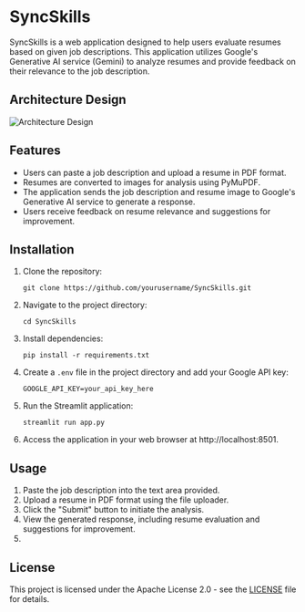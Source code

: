# SyncSkills

SyncSkills is a web application designed to help users evaluate resumes based on given job descriptions. This application utilizes Google's Generative AI service (Gemini) to analyze resumes and provide feedback on their relevance to the job description.


## Architecture Design

![Architecture Design](https://github.com/rishii100/SyncSkills/assets/98979613/4b907aa1-2488-4f25-9bbd-db4ecd5382d7)

## Features

- Users can paste a job description and upload a resume in PDF format.
- Resumes are converted to images for analysis using PyMuPDF.
- The application sends the job description and resume image to Google's Generative AI service to generate a response.
- Users receive feedback on resume relevance and suggestions for improvement.

## Installation

1. Clone the repository:
   ```
   git clone https://github.com/yourusername/SyncSkills.git
   ```

2. Navigate to the project directory:
   ```
   cd SyncSkills
   ```

3. Install dependencies:
   ```
   pip install -r requirements.txt
   ```

4. Create a `.env` file in the project directory and add your Google API key:
   ```
   GOOGLE_API_KEY=your_api_key_here
   ```

5. Run the Streamlit application:
   ```
   streamlit run app.py
   ```

6. Access the application in your web browser at http://localhost:8501.

## Usage

1. Paste the job description into the text area provided.
2. Upload a resume in PDF format using the file uploader.
3. Click the "Submit" button to initiate the analysis.
4. View the generated response, including resume evaluation and suggestions for improvement.
5. 
## License

This project is licensed under the Apache License 2.0 - see the [LICENSE](LICENSE) file for details.
